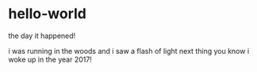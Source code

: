 # hello-world
the day it happened!


i was running in the woods and i saw a flash of light next thing you know i woke up in the year 2017!
